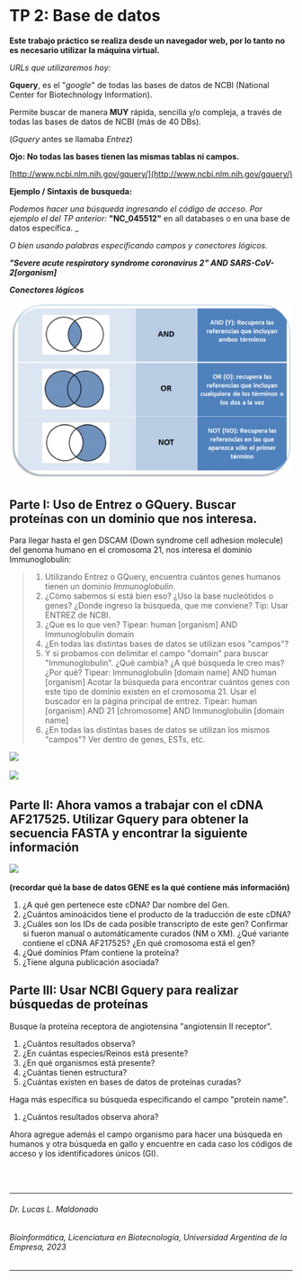 # TP 2: Base de datos

**Este trabajo práctico se realiza desde un navegador web, por lo tanto no es necesario utilizar la máquina virtual.**

_URLs que utilizaremos hoy:_

**Gquery**, es el "_google_" de todas las bases de datos de NCBI (National Center for Biotechnology Information).

Permite buscar de manera **MUY** rápida, sencilla y/o compleja, a través de todas las bases de datos de NCBI (más de 40 DBs).

(_Gquery_ antes se llamaba _Entrez_)

**Ojo: No todas las bases tienen las mismas tablas ni campos.**

[http://www.ncbi.nlm.nih.gov/gquery/](http://www.ncbi.nlm.nih.gov/gquery/)

**Ejemplo / Sintaxis de busqueda:**

_Podemos hacer una búsqueda ingresando el código de acceso. Por ejemplo el del TP anterior:_ **"NC\_045512"** en all databases o en una base de datos específica. _

_O bien usando palabras especificando campos y conectores lógicos._

_**"Severe acute respiratory syndrome coronavirus 2" AND SARS-CoV-2[organism]**_

_**Conectores lógicos**_

![](https://github.com/BioinformaticaUADE/Bioinformatica-UADE/blob/main/img/conditionals.jpg)

## Parte I: Uso de Entrez o GQuery. Buscar proteínas con un dominio que nos interesa.

Para llegar hasta el gen DSCAM (Down syndrome cell adhesion molecule) del genoma humano en el cromosoma 21, nos interesa el dominio Immunoglobulin:

> 1. Utilizando Entrez o GQuery, encuentra cuántos genes humanos tienen un dominio _Immunoglobulin_.
> 2. ¿Cómo sabemos si está bien eso? ¿Uso la base nucleótidos o genes? ¿Donde ingreso la búsqueda, que me conviene? Tip: Usar ENTREZ de NCBI.
> 3. ¿Que es lo que ven?
  Tipear: human [organism] AND Immunoglobulin domain
> 4. ¿En todas las distintas bases de datos se utilizan esos "campos"?
> 5. Y si probamos con delimitar el campo "domain" para buscar "Immunoglobulin". ¿Qué cambia? ¿A qué búsqueda le creo mas? ¿Por qué?
Tipear: Immunoglobulin [domain name] AND human [organism]
Acotar la búsqueda para encontrar cuántos genes con este tipo de dominio existen en el cromosoma 21. Usar el buscador en la página principal de entrez.
Tipear: human [organism] AND 21 [chromosome] AND Immunoglobulin [domain name]
> 6. ¿En todas las distintas bases de datos se utilizan los mismos "campos"?
Ver dentro de genes, ESTs, etc.

![](RackMultipart20230310-1-7kwfa1_html_45f35879539980f1.png)

![](RackMultipart20230310-1-7kwfa1_html_1eb390ac83eeb949.png)

## Parte II: Ahora vamos a trabajar con el cDNA AF217525. Utilizar Gquery para obtener la secuencia FASTA y encontrar la siguiente información

![](RackMultipart20230310-1-7kwfa1_html_b3c88ac2de8eeb56.png)

**(recordar qué la base de datos GENE es la qué contiene más información)**

1. ¿A qué gen pertenece este cDNA? Dar nombre del Gen.
2. ¿Cuántos aminoácidos tiene el producto de la traducción de este cDNA?
3. ¿Cuáles son los IDs de cada posible transcripto de este gen? Confirmar si fueron manual o automáticamente curados (NM o XM). ¿Qué variante contiene el cDNA AF217525? ¿En qué cromosoma está el gen?
4. ¿Qué dominios Pfam contiene la proteína?
5. ¿Tiene alguna publicación asociada?

## Parte III: Usar NCBI Gquery para realizar búsquedas de proteínas

Busque la proteína receptora de angiotensina "angiotensin II receptor".

1. ¿Cuántos resultados observa?
2. ¿En cuántas especies/Reinos está presente?
3. ¿En qué organismos está presente?
4. ¿Cuántas tienen estructura?
5. ¿Cuántas existen en bases de datos de proteínas curadas?

Haga más específica su búsqueda especificando el campo "protein name".

1. ¿Cuántos resultados observa ahora?

Ahora agregue además el campo organismo para hacer una búsqueda en humanos y otra búsqueda en gallo y encuentre en cada caso los códigos de acceso y los identificadores únicos (GI).

<br />
<br />

___
   ###### *Dr. Lucas L. Maldonado*
   ###### *Bioinformática, Licenciatura en Biotecnología, Universidad Argentina de la Empresa, 2023*
___

